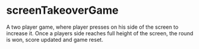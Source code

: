 # screenTakeoverGame

A two player game, where player presses on his side of the screen to increase it. Once a players side reaches full height of the screen, the round is won, score updated and game reset.
